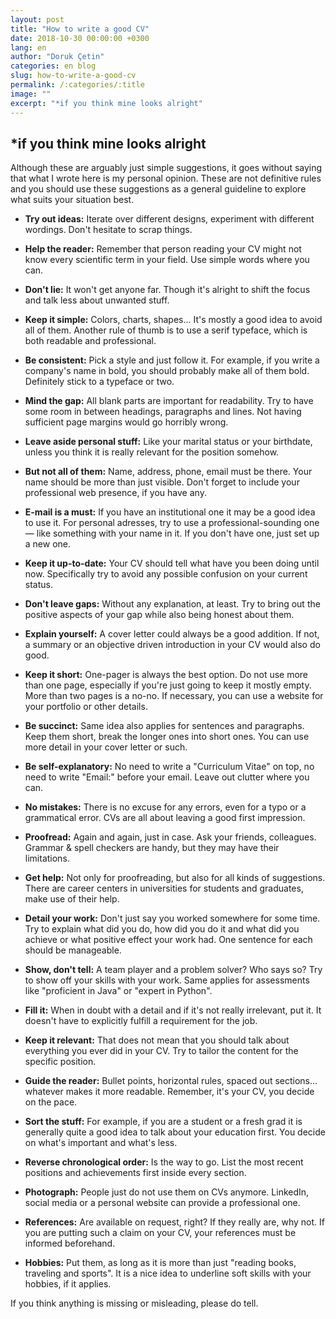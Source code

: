 ```yaml
---
layout: post
title: "How to write a good CV"
date: 2018-10-30 00:00:00 +0300
lang: en
author: "Doruk Çetin"
categories: en blog
slug: how-to-write-a-good-cv
permalink: /:categories/:title
image: ""
excerpt: "*if you think mine looks alright"
---
```

## *if you think mine looks alright

Although these are arguably just simple suggestions, it goes without saying that what I wrote here is my personal opinion. These are not definitive rules and you should use these suggestions as a general guideline to explore what suits your situation best.


- **Try out ideas:** Iterate over different designs, experiment with different wordings. Don't hesitate to scrap things.
- **Help the reader:** Remember that person reading your CV might not know every scientific term in your field. Use simple words where you can.
- **Don't lie:** It won't get anyone far. Though it's alright to shift the focus and talk less about unwanted stuff.


- **Keep it simple:** Colors, charts, shapes... It's mostly a good idea to avoid all of them. Another rule of thumb is to use a serif typeface, which is both readable and professional.
- **Be consistent:** Pick a style and just follow it. For example, if you write a company's name in bold, you should probably make all of them bold. Definitely stick to a typeface or two. 
- **Mind the gap:** All blank parts are important for readability. Try to have some room in between headings, paragraphs and lines. Not having sufficient page margins would go horribly wrong.


- **Leave aside personal stuff:** Like your marital status or your birthdate, unless you think it is really relevant for the position somehow.
- **But not all of them:** Name, address, phone, email must be there. Your name should be more than just visible. Don't forget to include your professional web presence, if you have any.
- **E-mail is a must:** If you have an institutional one it may be a good idea to use it. For personal adresses, try to use a professional-sounding one — like something with your name in it. If you don't have one, just set up a new one.


- **Keep it up-to-date:** Your CV should tell what have you been doing until now. Specifically try to avoid any possible confusion on your current status.
- **Don't leave gaps:** Without any explanation, at least. Try to bring out the positive aspects of your gap while also being honest about them.
- **Explain yourself:** A cover letter could always be a good addition. If not, a summary or an objective driven introduction in your CV would also do good.


- **Keep it short:** One-pager is always the best option. Do not use more than one page, especially if you're just going to keep it mostly empty. More than two pages is a no-no. If necessary, you can use a website for your portfolio or other details.
- **Be succinct:** Same idea also applies for sentences and paragraphs. Keep them short, break the longer ones into short ones. You can use more detail in your cover letter or such.
- **Be self-explanatory:** No need to write a "Curriculum Vitae" on top, no need to write "Email:" before your email. Leave out clutter where you can.


- **No mistakes:** There is no excuse for any errors, even for a typo or a grammatical error. CVs are all about leaving a good first impression.
- **Proofread:** Again and again, just in case. Ask your friends, colleagues. Grammar & spell checkers are handy, but they may have their limitations.
- **Get help:** Not only for proofreading, but also for all kinds of suggestions. There are career centers in universities for students and graduates, make use of their help.


- **Detail your work:** Don't just say you worked somewhere for some time. Try to explain what did you do, how did you do it and what did you achieve or what positive effect your work had. One sentence for each should be manageable.
- **Show, don't tell:** A team player and a problem solver? Who says so? Try to show off your skills with your work. Same applies for assessments like "proficient in Java" or "expert in Python".
- **Fill it:** When in doubt with a detail and if it's not really irrelevant, put it. It doesn't have to explicitly fulfill a requirement for the job.
- **Keep it relevant:** That does not mean that you should talk about everything you ever did in your CV. Try to tailor the content for the specific position.


- **Guide the reader:** Bullet points, horizontal rules, spaced out sections... whatever makes it more readable. Remember, it's your CV, you decide on the pace.
- **Sort the stuff:** For example, if you are a student or a fresh grad it is generally quite a good idea to talk about your education first. You decide on what's important and what's less.
- **Reverse chronological order:** Is the way to go. List the most recent positions and achievements first inside every section.


- **Photograph:** People just do not use them on CVs anymore. LinkedIn, social media or a personal website can provide a professional one.
- **References:** Are available on request, right? If they really are, why not. If you are putting such a claim on your CV, your references must be informed beforehand.
- **Hobbies:** Put them, as long as it is more than just "reading books, traveling and sports". It is a nice idea to underline soft skills with your hobbies, if it applies.


If you think anything is missing or misleading, please do tell.